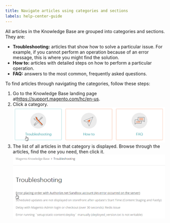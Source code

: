 ```yaml
---
title: Navigate articles using categories and sections
labels: help-center-guide
---
```


All articles in the Knowledge Base are grouped into categories and sections. They are:

* **Troubleshooting:** articles that show how to solve a particular issue. For example, if you cannot perform an operation because of an error message, this is where you might find the solution.
* **How to:** articles with detailed steps on how to perform a particular operation.
* **FAQ:** answers to the most common, frequently asked questions.

To find articles through navigating the categories, follow these steps:

1. Go to the Knowledge Base landing page at<https://support.magento.com/hc/en-us>.
1. Click a category.    ![hc_select-category.png](assets/hc_select-category.png)    
1. The list of all articles in that category is displayed. Browse through the articles, find the one you need, then click it.    ![hc_troubleshooting.png](assets/hc_troubleshooting.png)    

